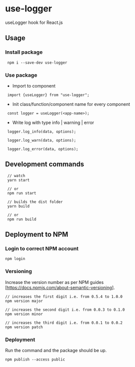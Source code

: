 # use-logger
useLogger hook for React.js

## Usage

### Install package
```
 npm i --save-dev use-logger
```

### Use package
* Import to component
```
 import {useLogger} from "use-logger";
```

* Init class/function/component name for every component
```
 const logger = useLogger(<app-name>);
```

* Write log with type info | warning | error
```
 logger.log_info(data, options);
```
```
 logger.log_warn(data, options);
```
```
 logger.log_error(data, options);
```

## Development commands

```
 // watch
 yarn start

 // or
 npm run start
```

```
 // builds the dist folder
 yarn build

 // or
 npm run build
```

## Deployment to NPM

### Login to correct NPM account

```
npm login
```

### Versioning

Increase the version number as per NPM guides [https://docs.npmjs.com/about-semantic-versioning].

```
// increases the first digit i.e. from 0.5.4 to 1.0.0
npm version major

// increases the second digit i.e. from 0.0.3 to 0.1.0
npm version minor

// increases the third digit i.e. from 0.0.1 to 0.0.2
npm version patch
```

### Deployment

Run the command and the package should be up.

```
npm publish --access public
```
